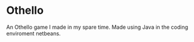 # Othello
An Othello game I made in my spare time. Made using Java in the coding enviroment netbeans.
